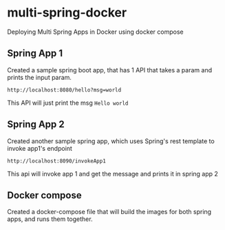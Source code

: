 # multi-spring-docker
Deploying Multi Spring Apps in Docker using docker compose

## Spring App 1

Created a sample spring boot app, that has 1 API that takes a param and prints the input param.

```
http://localhost:8080/hello?msg=world
```
This API will just print the msg `Hello world`

## Spring App 2

Created another sample spring app, which uses Spring's rest template to invoke app1's endpoint

```
http://localhost:8090/invokeApp1
```
This api will invoke app 1 and get the message and prints it in spring app 2

## Docker compose

Created a docker-compose file that will build the images for both spring apps, and runs them together.
